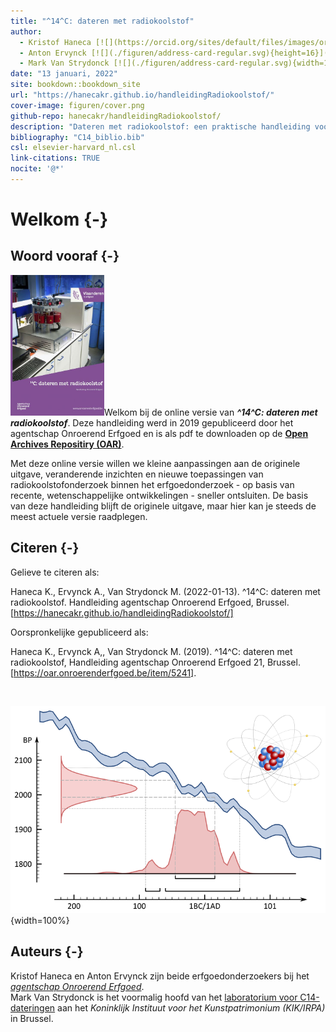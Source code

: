 ```yaml
---
title: "^14^C: dateren met radiokoolstof"
author:
  - Kristof Haneca [![](https://orcid.org/sites/default/files/images/orcid_16x16.png)](https://orcid.org/0000-0002-7719-8305) 
  - Anton Ervynck [![](./figuren/address-card-regular.svg){height=16}](https://researchportal.be/en/researcher/anton-ervynck-2) 
  - Mark Van Strydonck [![](./figuren/address-card-regular.svg){width=16, height=16}](https://www.researchgate.net/profile/Mark-Strydonck) 
date: "13 januari, 2022"
site: bookdown::bookdown_site
url: "https://hanecakr.github.io/handleidingRadiokoolstof/" 
cover-image: figuren/cover.png
github-repo: hanecakr/handleidingRadiokoolstof/
description: "Dateren met radiokoolstof: een praktische handleiding voor de erfgoedonderzoeker."
bibliography: "C14_biblio.bib"
csl: elsevier-harvard_nl.csl
link-citations: TRUE
nocite: '@*'
---
```



# Welkom {-}

## Woord vooraf {-}

<img src="./figuren/haoe021-001_cover.jpg" class="cover" width="150"/>Welkom bij de online versie van ***^14^C: dateren met radiokoolstof***. Deze handleiding werd in 2019 gepubliceerd door het agentschap Onroerend Erfgoed en is als pdf te downloaden op de [**Open Archives Repositiry (OAR)**](https://oar.onroerenderfgoed.be/item/5241).

Met deze online versie willen we kleine aanpassingen aan de originele uitgave, veranderende inzichten en nieuwe toepassingen van radiokoolstofonderzoek binnen het erfgoedonderzoek - op basis van recente, wetenschappelijke ontwikkelingen - sneller ontsluiten. De basis van deze handleiding blijft de originele uitgave, maar hier kan je steeds de meest actuele versie raadplegen.


## Citeren {-}

Gelieve te citeren als: <br/>

Haneca K., Ervynck A., Van Strydonck M. (2022-01-13). ^14^C: dateren met radiokoolstof. Handleiding agentschap Onroerend Erfgoed, Brussel. [https://hanecakr.github.io/handleidingRadiokoolstof/]

Oorspronkelijke gepubliceerd als: <br/>

Haneca K., Ervynck A,, Van Strydonck M. (2019). ^14^C: dateren met radiokoolstof, Handleiding agentschap Onroerend Erfgoed 21, Brussel. [https://oar.onroerenderfgoed.be/item/5241].

<br/>

![](./figuren/cover.png){width=100%}


## Auteurs {-}

Kristof Haneca en Anton Ervynck zijn beide erfgoedonderzoekers bij het [*agentschap Onroerend Erfgoed*](https://www.onroerenderfgoed.be/).  
Mark Van Strydonck is het voormalig hoofd van het [laboratorium voor C14-dateringen](https://www.kikirpa.be/nl/wetenschappelijke-analyses/labo-koolstofdatering) aan het *Koninklijk Instituut voor het Kunstpatrimonium (KIK/IRPA)* in Brussel.



